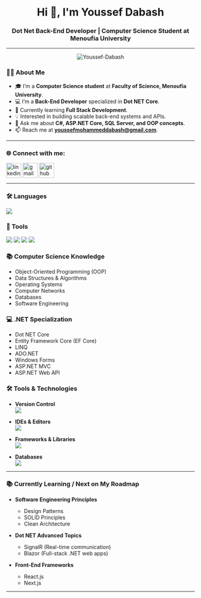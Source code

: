 <h1 align="center">Hi 👋, I'm Youssef Dabash</h1>
<h3 align="center">Dot Net Back-End Developer | Computer Science Student at Menoufia University</h3>

---
<p align="center"> 
  <!-- Profile Views -->
  <img src="https://komarev.com/ghpvc/?username=Youssef-Dabash&label=👀%20Profile%20Views&color=ff6347&style=for-the-badge" alt="Youssef-Dabash" />
</p>

### 👨‍🎓 About Me  
- 🎓 I’m a **Computer Science student** at **Faculty of Science, Menoufia University**.  
- 💻 I’m a **Back-End Developer** specialized in **Dot NET Core**.  
- 🌱 Currently learning **Full Stack Development**.  
- 💡 Interested in building scalable back-end systems and APIs.  
- 💬 Ask me about **C#, ASP.NET Core, SQL Server, and OOP concepts**.  
- 📫 Reach me at **youssefmohammeddabash@gmail.com**.  

---

### 🌐 Connect with me:
<p align="left">
<a href="https://www.linkedin.com/in/youssef-m-dabash-555162299?utm_source=share&utm_campaign=share_via&utm_content=profile&utm_medium=android_app" target="blank">
  <img align="center" src="https://skillicons.dev/icons?i=linkedin" alt="linkedin" height="40"/></a>
<a href="mailto:youssefmohammeddabash@gmail.com" target="blank"><img align="center" src="https://skillicons.dev/icons?i=gmail" alt="gmail" height="40"/></a>
<a href="https://github.com/Youssef-Dabash" target="blank"><img align="center" src="https://skillicons.dev/icons?i=github" alt="github" height="40"/></a>
</p>

---

### 🛠️ Languages
<p align="left">
  <img src="https://skillicons.dev/icons?i=cs,py,js,html,css" />
</p>

### 🧰 Tools
<p align="left">
  <img src="https://skillicons.dev/icons?i=bootstrap,visualstudio,vscode,git,github" />
  <img src="https://img.shields.io/badge/SQL%20Server-CC2927?style=for-the-badge&logo=microsoftsqlserver&logoColor=white"/>
  <img src="https://img.shields.io/badge/SQLite-003B57?style=for-the-badge&logo=sqlite&logoColor=white"/>
  <img src="https://img.shields.io/badge/Postman-FF6C37?style=for-the-badge&logo=postman&logoColor=white"/>
</p>


### 📚 Computer Science Knowledge
- Object-Oriented Programming (OOP)  
- Data Structures & Algorithms  
- Operating Systems  
- Computer Networks  
- Databases  
- Software Engineering  

### 💻 .NET Specialization
- Dot NET Core  
- Entity Framework Core (EF Core)  
- LINQ  
- ADO.NET  
- Windows Forms  
- ASP.NET MVC  
- ASP.NET Web API  

### 🛠️ Tools & Technologies

- **Version Control**  
  <img src="https://skillicons.dev/icons?i=git,github" />

- **IDEs & Editors**  
  <img src="https://skillicons.dev/icons?i=visualstudio,vscode" />

- **Frameworks & Libraries**  
  <img src="https://skillicons.dev/icons?i=dotnet,bootstrap" />

- **Databases**  
  <img src="https://skillicons.dev/icons?i=mysql,sqlite" />

---

### 📚 Currently Learning / Next on My Roadmap  

- **Software Engineering Principles**  
  - Design Patterns  
  - SOLID Principles  
  - Clean Architecture  

- **Dot NET Advanced Topics**  
  - SignalR (Real-time communication)  
  - Blazor (Full-stack .NET web apps)  

- **Front-End Frameworks**  
  - React.js  
  - Next.js  

---

